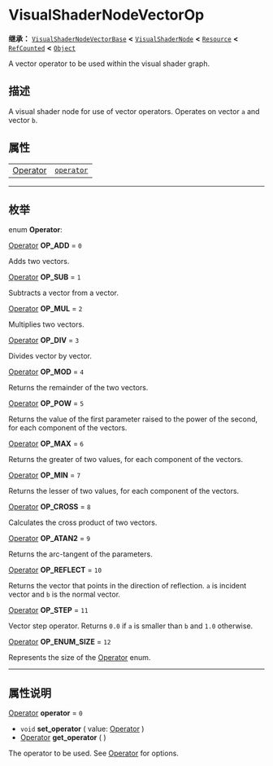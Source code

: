 <!-- ⚠ 请勿编辑本文件 ⚠ -->
<!-- 本文档使用脚本从 WeDot 引擎源码仓库生成。 -->
<!-- 生成脚本：https://github.com/WeDot-Engine/WeDot/tree/4.3/doc/tools/make_md.py； -->
<!-- 原文件：https://github.com/WeDot-Engine/WeDot/tree/4.3/doc/classes/VisualShaderNodeVectorOp.xml。 -->

<div id="_class_visualshadernodevectorop"></div>

# VisualShaderNodeVectorOp

**继承：** [`VisualShaderNodeVectorBase`](class_visualshadernodevectorbase.md) **<** [`VisualShaderNode`](class_visualshadernode.md) **<** [`Resource`](class_resource.md) **<** [`RefCounted`](class_refcounted.md) **<** [`Object`](class_object.md)

A vector operator to be used within the visual shader graph.

## 描述

A visual shader node for use of vector operators. Operates on vector `a` and vector `b`.

## 属性

|||
|:-:|:--|
| [Operator](#enum_visualshadernodevectorop_operator) | [`operator`](class_visualshadernodevectorop.md#class_visualshadernodevectorop_property_operator) | ``0`` |

<!-- rst-class:: classref-section-separator -->

---

## 枚举

<div id="_class_enum_visualshadernodevectorop_operator"></div>

enum **Operator**: <div id="enum_visualshadernodevectorop_operator"></div>

<div id="_class_visualshadernodevectorop_constant_op_add"></div>

[Operator](#enum_visualshadernodevectorop_operator) **OP_ADD** = ``0``

Adds two vectors.

<div id="_class_visualshadernodevectorop_constant_op_sub"></div>

[Operator](#enum_visualshadernodevectorop_operator) **OP_SUB** = ``1``

Subtracts a vector from a vector.

<div id="_class_visualshadernodevectorop_constant_op_mul"></div>

[Operator](#enum_visualshadernodevectorop_operator) **OP_MUL** = ``2``

Multiplies two vectors.

<div id="_class_visualshadernodevectorop_constant_op_div"></div>

[Operator](#enum_visualshadernodevectorop_operator) **OP_DIV** = ``3``

Divides vector by vector.

<div id="_class_visualshadernodevectorop_constant_op_mod"></div>

[Operator](#enum_visualshadernodevectorop_operator) **OP_MOD** = ``4``

Returns the remainder of the two vectors.

<div id="_class_visualshadernodevectorop_constant_op_pow"></div>

[Operator](#enum_visualshadernodevectorop_operator) **OP_POW** = ``5``

Returns the value of the first parameter raised to the power of the second, for each component of the vectors.

<div id="_class_visualshadernodevectorop_constant_op_max"></div>

[Operator](#enum_visualshadernodevectorop_operator) **OP_MAX** = ``6``

Returns the greater of two values, for each component of the vectors.

<div id="_class_visualshadernodevectorop_constant_op_min"></div>

[Operator](#enum_visualshadernodevectorop_operator) **OP_MIN** = ``7``

Returns the lesser of two values, for each component of the vectors.

<div id="_class_visualshadernodevectorop_constant_op_cross"></div>

[Operator](#enum_visualshadernodevectorop_operator) **OP_CROSS** = ``8``

Calculates the cross product of two vectors.

<div id="_class_visualshadernodevectorop_constant_op_atan2"></div>

[Operator](#enum_visualshadernodevectorop_operator) **OP_ATAN2** = ``9``

Returns the arc-tangent of the parameters.

<div id="_class_visualshadernodevectorop_constant_op_reflect"></div>

[Operator](#enum_visualshadernodevectorop_operator) **OP_REFLECT** = ``10``

Returns the vector that points in the direction of reflection. `a` is incident vector and `b` is the normal vector.

<div id="_class_visualshadernodevectorop_constant_op_step"></div>

[Operator](#enum_visualshadernodevectorop_operator) **OP_STEP** = ``11``

Vector step operator. Returns `0.0` if `a` is smaller than `b` and `1.0` otherwise.

<div id="_class_visualshadernodevectorop_constant_op_enum_size"></div>

[Operator](#enum_visualshadernodevectorop_operator) **OP_ENUM_SIZE** = ``12``

Represents the size of the [Operator](#enum_visualshadernodevectorop_operator) enum.

<!-- rst-class:: classref-section-separator -->

---

## 属性说明

<div id="_class_visualshadernodevectorop_property_operator"></div>

[Operator](#enum_visualshadernodevectorop_operator) **operator** = ``0`` <div id="class_visualshadernodevectorop_property_operator"></div>

- `void` **set_operator** ( value: [Operator](#enum_visualshadernodevectorop_operator) )
- [Operator](#enum_visualshadernodevectorop_operator) **get_operator** ( )

The operator to be used. See [Operator](#enum_visualshadernodevectorop_operator) for options.

[^virtual]: 本方法通常需要用户覆盖才能生效。
[^const]: 本方法无副作用，不会修改该实例的任何成员变量。
[^vararg]: 本方法除了能接受在此处描述的参数外，还能够继续接受任意数量的参数。
[^constructor]: 本方法用于构造某个类型。
[^static]: 调用本方法无需实例，可直接使用类名进行调用。
[^operator]: 本方法描述的是使用本类型作为左操作数的有效运算符。
[^bitfield]: 这个值是由下列位标志构成位掩码的整数。
[^void]: 无返回值。
